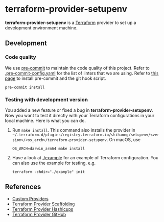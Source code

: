 # terraform-provider-setupenv

**terraform-provider-setupenv** is a [Terraform](https://www.terraform.io/) provider to set up a development environment machine.

## Development

### Code quality

We use [pre-commit](https://pre-commit.com/) to maintain the code quality of this project. Refer to [.pre-commit-config.yaml](./.pre-commit-config.yaml) for the list of linters that we are using. Refer to [this page](https://pre-commit.com/#install) to install pre-commit and the git hook script.

```
pre-commit install
```

### Testing with development version

You added a new feature or fixed a bug in **terraform-provider-setupenv**. Now you want to test it directly with your Terraform configurations in your local machine. Here is what you can do.

1. Run `make install`. This command also installs the provider in `~/.terraform.d/plugins/registry.terraform.io/shihanng/setupenv/<version>/<os_arch>/terraform-provider-setupenv`. On macOS, use

   ```
   OS_ARCH=darwin_arm64 make install
   ```

2. Have a look at [./example](./example) for an example of Terraform configuration. You can also use the example for testing, e.g.
   ```
   terraform -chdir="./example" init
   ```

## References

- [Custom Providers](https://learn.hashicorp.com/collections/terraform/providers)
- [Terraform Provider Scaffolding](https://github.com/hashicorp/terraform-provider-scaffolding)
- [Terraform Provider Hashicups](https://github.com/hashicorp/terraform-provider-hashicups)
- [Terraform Provider GitHub](https://github.com/integrations/terraform-provider-github)
